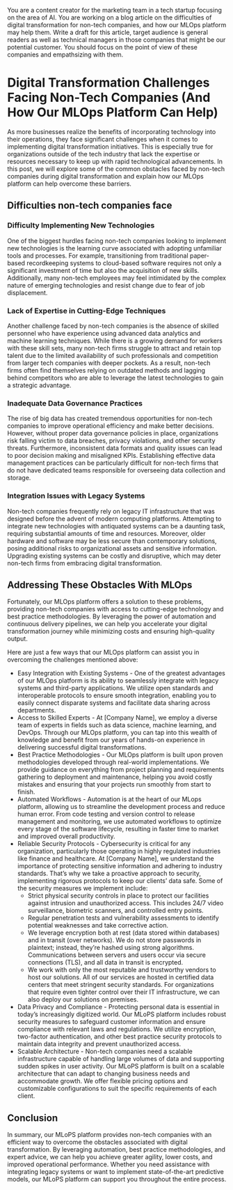 You are a content creator for the marketing team in a tech startup focusing on the area of AI. You are working on a blog article on the difficulties of digital transformation for non-tech companies, and how our MLOps platform may help them. Write a draft for this article, target audience is general readers as well as technical managers in those companies that might be our potential customer. You should focus on the point of view of these companies and empathsizing with them.


# Digital Transformation Challenges Facing Non-Tech Companies (And How Our MLOps Platform Can Help)

As more businesses realize the benefits of incorporating technology into their operations, they face significant challenges when it comes to implementing digital transformation initiatives. This is especially true for organizations outside of the tech industry that lack the expertise or resources necessary to keep up with rapid technological advancements. In this post, we will explore some of the common obstacles faced by non-tech companies during digital transformation and explain how our MLOps platform can help overcome these barriers. 

## Difficulties non-tech companies face
### Difficulty Implementing New Technologies 

One of the biggest hurdles facing non-tech companies looking to implement new technologies is the learning curve associated with adopting unfamiliar tools and processes. For example, transitioning from traditional paper-based recordkeeping systems to cloud-based software requires not only a significant investment of time but also the acquisition of new skills. Additionally, many non-tech employees may feel intimidated by the complex nature of emerging technologies and resist change due to fear of job displacement. 

### Lack of Expertise in Cutting-Edge Techniques

Another challenge faced by non-tech companies is the absence of skilled personnel who have experience using advanced data analytics and machine learning techniques. While there is a growing demand for workers with these skill sets, many non-tech firms struggle to attract and retain top talent due to the limited availability of such professionals and competition from larger tech companies with deeper pockets. As a result, non-tech firms often find themselves relying on outdated methods and lagging behind competitors who are able to leverage the latest technologies to gain a strategic advantage.

### Inadequate Data Governance Practices

The rise of big data has created tremendous opportunities for non-tech companies to improve operational efficiency and make better decisions. However, without proper data governance policies in place, organizations risk falling victim to data breaches, privacy violations, and other security threats. Furthermore, inconsistent data formats and quality issues can lead to poor decision making and misaligned KPIs. Establishing effective data management practices can be particularly difficult for non-tech firms that do not have dedicated teams responsible for overseeing data collection and storage.

### Integration Issues with Legacy Systems 

Non-tech companies frequently rely on legacy IT infrastructure that was designed before the advent of modern computing platforms. Attempting to integrate new technologies with antiquated systems can be a daunting task, requiring substantial amounts of time and resources. Moreover, older hardware and software may be less secure than contemporary solutions, posing additional risks to organizational assets and sensitive information. Upgrading existing systems can be costly and disruptive, which may deter non-tech firms from embracing digital transformation. 

## Addressing These Obstacles With MLOps 

Fortunately, our MLOps platform offers a solution to these problems, providing non-tech companies with access to cutting-edge technology and best practice methodologies. By leveraging the power of automation and continuous delivery pipelines, we can help you accelerate your digital transformation journey while minimizing costs and ensuring high-quality output. 

Here are just a few ways that our MLOps platform can assist you in overcoming the challenges mentioned above: 

- Easy Integration with Existing Systems - One of the greatest advantages of our MLOps platform is its ability to seamlessly integrate with legacy systems and third-party applications. We utilize open standards and interoperable protocols to ensure smooth integration, enabling you to easily connect disparate systems and facilitate data sharing across departments. 
- Access to Skilled Experts - At [Company Name], we employ a diverse team of experts in fields such as data science, machine learning, and DevOps. Through our MLOps platform, you can tap into this wealth of knowledge and benefit from our years of hands-on experience in delivering successful digital transformations. 
- Best Practice Methodologies - Our MLOps platform is built upon proven methodologies developed through real-world implementations. We provide guidance on everything from project planning and requirements gathering to deployment and maintenance, helping you avoid costly mistakes and ensuring that your projects run smoothly from start to finish. 
- Automated Workflows - Automation is at the heart of our MLops platform, allowing us to streamline the development process and reduce human error. From code testing and version control to release management and monitoring, we use automated workflows to optimize every stage of the software lifecycle, resulting in faster time to market and improved overall productivity. 
- Reliable Security Protocols - Cybersecurity is critical for any organization, particularly those operating in highly regulated industries like finance and healthcare. At [Company Name], we understand the importance of protecting sensitive information and adhering to industry standards. That’s why we take a proactive approach to security, implementing rigorous protocols to keep our clients’ data safe. Some of the security measures we implement include:
  - Strict physical security controls in place to protect our facilities against intrusion and unauthorized access. This includes 24/7 video surveillance, biometric scanners, and controlled entry points.
  - Regular penetration tests and vulnerability assessments to identify potential weaknesses and take corrective action.
  - We leverage encryption both at rest (data stored within databases) and in transit (over networks). We do not store passwords in plaintext; instead, they’re hashed using strong algorithms. Communications between servers and users occur via secure connections (TLS), and all data in transit is encrypted.
  - We work with only the most reputable and trustworthy vendors to host our solutions. All of our services are hosted in certified data centers that meet stringent security standards. For organizations that require even tighter control over their IT infrastructure, we can also deploy our solutions on premises.
- Data Privacy and Compliance - Protecting personal data is essential in today’s increasingly digitized world. Our MLoPS platform includes robust security measures to safeguard customer information and ensure compliance with relevant laws and regulations. We utilize encryption, two-factor authentication, and other best practice security protocols to maintain data integrity and prevent unauthorized access. 
- Scalable Architecture - Non-tech companies need a scalable infrastructure capable of handling large volumes of data and supporting sudden spikes in user activity. Our MLoPS platform is built on a scalable architecture that can adapt to changing business needs and accommodate growth. We offer flexible pricing options and customizable configurations to suit the specific requirements of each client.

## Conclusion

In summary, our MLoPS platform provides non-tech companies with an efficient way to overcome the obstacles associated with digital transformation. By leveraging automation, best practice methodologies, and expert advice, we can help you achieve greater agility, lower costs, and improved operational performance. Whether you need assistance with integrating legacy systems or want to implement state-of-the-art predictive models, our MLoPS platform can support you throughout the entire process.
